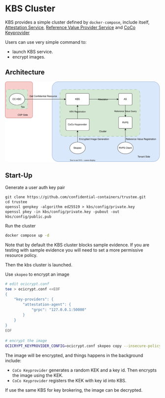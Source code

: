 # KBS Cluster

KBS provides a simple cluster defined by `docker-compose`, include itself, [Attestation Service](../../attestation-service/), [Reference Value Provider Service](../../rvps/) and [CoCo Keyprovider](https://github.com/confidential-containers/guest-components/tree/main/attestation-agent/coco_keyprovider)

Users can use very simple command to:
- launch KBS service.
- encrypt images.

## Architecture

<div align=center>

![](./pictures/cluster.svg)

</div>

## Start-Up

Generate a user auth key pair
```
git clone https://github.com/confidential-containers/trustee.git
cd trustee
openssl genpkey -algorithm ed25519 > kbs/config/private.key
openssl pkey -in kbs/config/private.key -pubout -out kbs/config/public.pub
```

Run the cluster
```bash
docker compose up -d
```

Note that by default the KBS cluster blocks sample evidence.
If you are testing with sample evidence you will need to
set a more permissive resource policy.

Then the kbs cluster is launched.

Use `skopeo` to encrypt an image
```bash
# edit ocicrypt.conf
tee > ocicrypt.conf <<EOF
{
    "key-providers": {
        "attestation-agent": {
            "grpc": "127.0.0.1:50000"
        }
    }
}
EOF

# encrypt the image
OCICRYPT_KEYPROVIDER_CONFIG=ocicrypt.conf skopeo copy --insecure-policy --encryption-key provider:attestation-agent docker://busybox oci:busybox_encrypted
```

The image will be encrypted, and things happens in the background include:
- `CoCo Keyprovider` generates a random KEK and a key id. Then encrypts the image using the KEK.
- `CoCo Keyprovider` registers the KEK with key id into KBS.

If use the same KBS for key brokering, the image can be decrypted.
